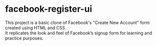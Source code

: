 # facebook-register-ui
This project is a basic clone of Facebook's "Create New Account" form created using HTML and CSS.
<br>
It replicates the look and feel of Facebook’s signup form for learning and practice purposes.
